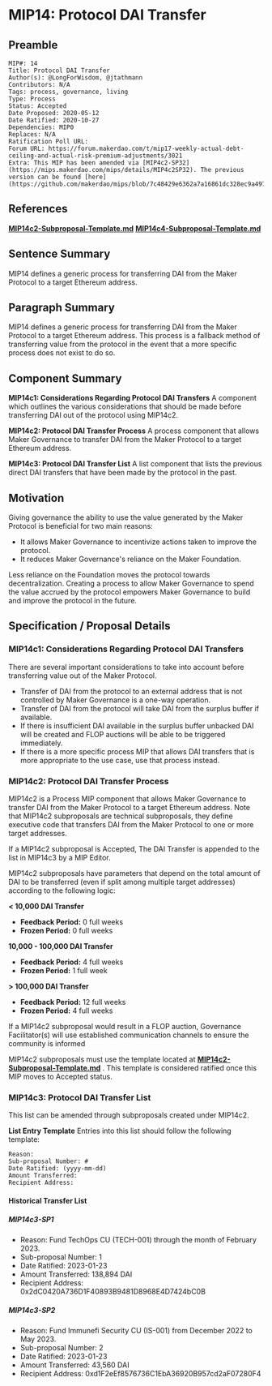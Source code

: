 # MIP14: Protocol DAI Transfer

## Preamble

```
MIP#: 14
Title: Protocol DAI Transfer
Author(s): @LongForWisdom, @jtathmann
Contributors: N/A
Tags: process, governance, living
Type: Process
Status: Accepted
Date Proposed: 2020-05-12
Date Ratified: 2020-10-27
Dependencies: MIP0
Replaces: N/A
Ratification Poll URL:
Forum URL: https://forum.makerdao.com/t/mip17-weekly-actual-debt-ceiling-and-actual-risk-premium-adjustments/3021
Extra: This MIP has been amended via [MIP4c2-SP32](https://mips.makerdao.com/mips/details/MIP4c2SP32). The previous version can be found [here](https://github.com/makerdao/mips/blob/7c48429e6362a7a16861dc328ec9a4978dd2e3f9/MIP14/mip14.md.
```

## References

**[MIP14c2-Subproposal-Template.md](MIP14c2-Subproposal-Template.md)**
**[MIP14c4-Subproposal-Template.md](MIP14c4-Subproposal-Template.md)**

## Sentence Summary

MIP14 defines a generic process for transferring DAI from the Maker Protocol to a target Ethereum address.

## Paragraph Summary

MIP14 defines a generic process for transferring DAI from the Maker Protocol to a target Ethereum address. This process is a fallback method of transferring value from the protocol in the event that a more specific process does not exist to do so.

## Component Summary

**MIP14c1: Considerations Regarding Protocol DAI Transfers**
A component which outlines the various considerations that should be made before transferring DAI out of the protocol using MIP14c2.

**MIP14c2: Protocol DAI Transfer Process**
A process component that allows Maker Governance to transfer DAI from the Maker Protocol to a target Ethereum address.

**MIP14c3: Protocol DAI Transfer List**
A list component that lists the previous direct DAI transfers that have been made by the protocol in the past.

## Motivation

Giving governance the ability to use the value generated by the Maker Protocol is beneficial for two main reasons:

* It allows Maker Governance to incentivize actions taken to improve the protocol.
* It reduces Maker Governance's reliance on the Maker Foundation.

Less reliance on the Foundation moves the protocol towards decentralization. Creating a process to allow Maker Governance to spend the value accrued by the protocol empowers Maker Governance to build and improve the protocol in the future.

## Specification / Proposal Details

### MIP14c1: Considerations Regarding Protocol DAI Transfers

There are several important considerations to take into account before transferring value out of the Maker Protocol.

* Transfer of DAI from the protocol to an external address that is not controlled by Maker Governance is a one-way operation.
* Transfer of DAI from the protocol will take DAI from the surplus buffer if available.
* If there is insufficient DAI available in the surplus buffer unbacked DAI will be created and FLOP auctions will be able to be triggered immediately.
* If there is a more specific process MIP that allows DAI transfers that is more appropriate to the use case, use that process instead.

### MIP14c2: Protocol DAI Transfer Process

MIP14c2 is a Process MIP component that allows Maker Governance to transfer DAI from the Maker Protocol to a target Ethereum address. Note that MIP14c2 subproposals are technical subproposals, they define executive code that transfers DAI from the Maker Protocol to one or more target addresses.

If a MIP14c2 subproposal is Accepted, The DAI Transfer is appended to the list in MIP14c3 by a MIP Editor.

MIP14c2 subproposals have parameters that depend on the total amount of DAI to be transferred (even if split among multiple target addresses) according to the following logic:

**< 10,000 DAI Transfer**

* **Feedback Period:**  0 full weeks
* **Frozen Period:**  0 full weeks

**10,000 - 100,000 DAI Transfer**

* **Feedback Period:**  4 full weeks
* **Frozen Period:**  1 full week

**> 100,000 DAI Transfer**

* **Feedback Period:**  12 full weeks
* **Frozen Period:**  4 full weeks

If a MIP14c2 subproposal would result in a FLOP auction, Governance Facilitator(s) will use established communication channels to ensure the community is informed

MIP14c2 subproposals must use the template located at  **[MIP14c2-Subproposal-Template.md](https://github.com/makerdao/mips/blob/master/MIP14/MIP14c2-Subproposal-Template.md)** . This template is considered ratified once this MIP moves to Accepted status.

### MIP14c3: Protocol DAI Transfer List

This list can be amended through subproposals created under MIP14c2.

**List Entry Template**  Entries into this list should follow the following template:

```
Reason:
Sub-proposal Number: #
Date Ratified: (yyyy-mm-dd)
Amount Transferred:
Recipient Address:
```

#### Historical Transfer List  

##### MIP14c3-SP1

- Reason: Fund TechOps CU (TECH-001) through the month of February 2023.
- Sub-proposal Number: 1
- Date Ratified: 2023-01-23
- Amount Transferred: 138,894 DAI
- Recipient Address: 0x2dC0420A736D1F40893B9481D8968E4D7424bC0B


##### MIP14c3-SP2

- Reason: Fund Immunefi Security CU (IS-001) from December 2022 to May 2023.
- Sub-proposal Number: 2
- Date Ratified: 2023-01-23
- Amount Transferred: 43,560 DAI
- Recipient Address: 0xd1F2eEf8576736C1EbA36920B957cd2aF07280F4



